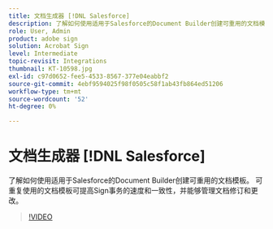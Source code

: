 ```yaml
---
title: 文档生成器 [!DNL Salesforce]
description: 了解如何使用适用于Salesforce的Document Builder创建可重用的文档模板
role: User, Admin
product: adobe sign
solution: Acrobat Sign
level: Intermediate
topic-revisit: Integrations
thumbnail: KT-10598.jpg
exl-id: c97d0652-fee5-4533-8567-377e04eabbf2
source-git-commit: 4ebf9594025f98f0505c58f1ab43fb864ed51206
workflow-type: tm+mt
source-wordcount: '52'
ht-degree: 0%

---
```


# 文档生成器 [!DNL Salesforce]

了解如何使用适用于Salesforce的Document Builder创建可重用的文档模板。 可重复使用的文档模板可提高Sign事务的速度和一致性，并能够管理文档修订和更改。

>[!VIDEO](https://video.tv.adobe.com/v/3409414?quality=12&learn=on&hidetitle=true)
